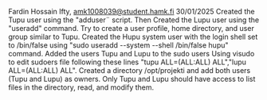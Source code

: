 Fardin Hossain Ifty, amk1008039@student.hamk.fi
30/01/2025
Created the Tupu user using the "adduser¨ script. 
Then Created the Lupu user using the "useradd" command.
Try to create a user profile, home directory, and user group similar to Tupu. 
Created the Hupu system user with the login shell set to /bin/false using "sudo useradd --system --shell /bin/false hupu" command.
Added the users Tupu and Lupu to the sudo users Using visudo to edit sudoers file following these lines "tupu ALL=(ALL:ALL) ALL","lupu ALL=(ALL:ALL) ALL".
Created a directory /opt/projekti and add both users (Tupu and Lupu) as owners. Only Tupu and Lupu should have access to list files in the directory, read, and modify them.
